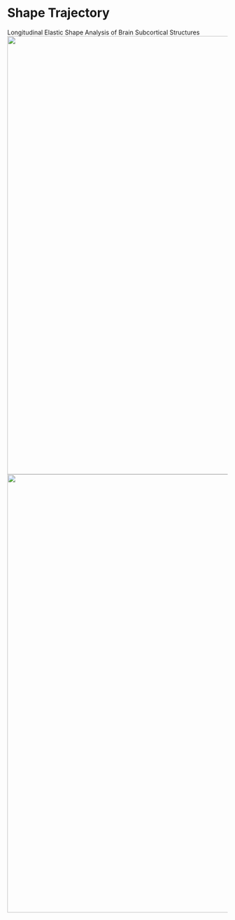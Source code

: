 # Shape Trajectory

Longitudinal Elastic Shape Analysis of Brain Subcortical Structures
<img src="https://github.com/wuyx5/Shape-Trajectory/blob/main/hipp_PACE_mean_trajectory.gif" width=1000>
<img src="https://github.com/wuyx5/Shape-Trajectory/blob/main/Picture1.jpg" width=1000>
